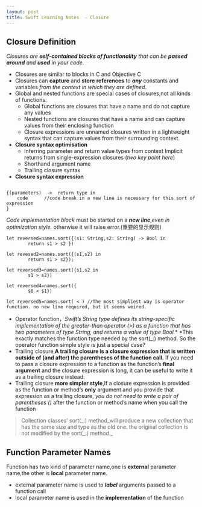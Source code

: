 ```yaml
---
layout: post
title: Swift Learning Notes  - Closure
---
```


## Closure Definition
*Closures are **self-contained blocks of functionality** that can be **passed around** and **used** in your code.*

- Closures are similar to blocks in C and Objective C
- Closures can **capture** and **store** **references** to ***any*** constants and variables *from the context in which they are defined*.
- Global and nested functions are special cases of closures,not all kinds of functions.
	- Global functions are closures that have a name and do not capture any values
	- Nested functions are closures that have a name and can capture values from their enclosing function
	- Closure expressions are unnamed closures written in a lightweight syntax that can capture values from their surrounding context.
- **Closure syntax optimisation**
	- Inferring parameter and return value types from context Implicit returns from single-expression closures (*two key point here*)
	- Shorthand argument name
	- Trailing closure syntax
- **Closure syntax expression**

```

{(parameters)  ->  return type in      
    code      //code break in a new line is necessary for this sort of expression
}
```

*Code implementation block* must be started on a ***new line***,*even in optimization style.* otherwise it will raise error.(重要的显示规则)
	
```
let reversed=names.sort({(s1: String,s2: String) -> Bool in
        return s1 > s2 })

let revesed2=names.sort({(s1,s2) in
        return s1 > s2});

let reversed3=names.sort({s1,s2 in
        s1 > s2})
        
let reversed4=names.sort({
        $0 < $1})
        
let reversed5=names.sort( < ) //The most simpliest way is operator function. no new line required, but it seems weired.
```
- Operator function，**Swift’s String type defines its string-specific implementation of the greater-than operator (>) as a function that has two parameters of type String, and returns a value of type Bool*.** *This exactly matches the function type needed by the sort(_:) method. So the operator function simple style is just a special case? 
- Trailing closure,**A trailing closure is a closure **expression** that is **written outside** of (and after) the **parentheses** of the function call.**  If you need to pass a closure expression to a function as the function’s **final argument** and the closure expression is long, it can be useful to write it as a trailing closure instead.
- Trailing closure **more simpler style**,If a closure expression is provided as the function or method’s **only** argument and you provide that expression as a trailing closure, *you do not need to write a pair of parentheses ()* after the function or method’s name when you call the function

	
> Collection classes’ sort(\_:) method_will produce a new collection that has the same size and type as the old one. the original collection is not modified by the sort(\_:) method._

## Function Parameter Names
Function has two kind of parameter name,one is **external** parameter name,the other is **local** parameter name.
- external parameter name is used to ***label*** arguments passed to a function call
- local parameter name is used in the **implementation** of the function

